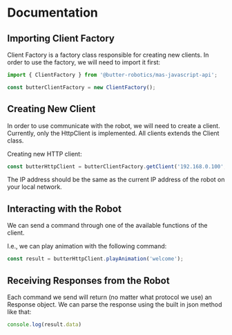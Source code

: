 # Documentation

## Importing Client Factory

Client Factory is a factory class responsible for creating new clients.
In order to use the factory, we will need to import it first:

```typescript
import { ClientFactory } from '@butter-robotics/mas-javascript-api';

const butterClientFactory = new ClientFactory();
```

## Creating New Client

In order to use communicate with the robot, we will need to create a client.
Currently, only the HttpClient is implemented.
All clients extends the Client class.

Creating new HTTP client:

```typescript
const butterHttpClient = butterClientFactory.getClient('192.168.0.100', 3000, 'http');  // use you robot ip here
```

<!-- Creating new TCP client:

```typescript
const butterTcpClient = butterClientFactory.getClient('192.168.0.100', 3003, 'tcp');    // use you robot ip here
```

Creating new UDP client:

```typescript
const butterUdpClient = butterClientFactory.getClient('192.168.0.100', 3030, 'udp');    // use you robot ip here
``` -->

The IP address should be the same as the current IP address of the robot on your local network.

## Interacting with the Robot

We can send a command through one of the available functions of the client.

I.e., we can play animation with the following command:

```typescript
const result = butterHttpClient.playAnimation('welcome');
```

## Receiving Responses from the Robot

Each command we send will return (no matter what protocol we use) an Response object.
We can parse the response using the built in json method like that:

```typescript
console.log(result.data)
```
